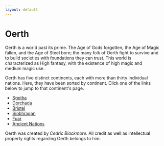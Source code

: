 ```yaml
---
layout: default
---
```

# Oerth
Oerth is a world past its prime. The Age of Gods forgotten, the Age of Magic fallen, and the Age of Steel born; the many folk of Oerth fight to survive and to build societies with foundations they can trust. This world is characterized as High fantasy, with the existence of high magic and medium magic use.

Oerth has five distinct continents, each with more than thirty individual nations.
Here, they have been sorted by continent. Click one of the links below to jump to that continent's page.

 - [Sgotha](sgotha)
 - [Dorchada](dorchada)
 - [Bristei](bristei)
 - [Siobhragan](siobhragan)
 - [Fuar](fuar)
 - [Ancient Nations](ancients)

Oerth was created by *Cedric Blackmore*. All credit as well as intellectual property rights regarding Oerth belongs to him.
